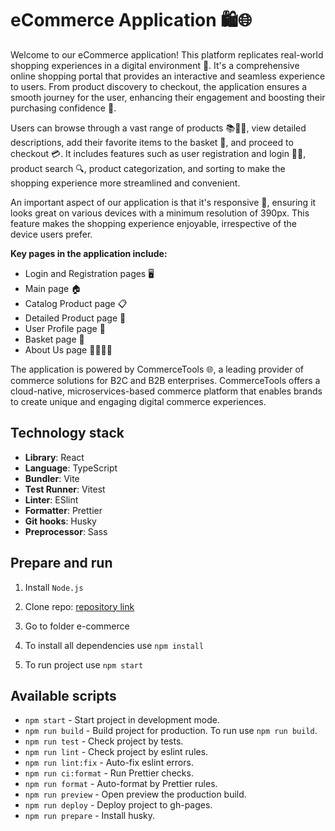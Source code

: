 # eCommerce Application 🛍️🌐

Welcome to our eCommerce application! This platform replicates real-world shopping experiences in a digital environment 🏪. It's a comprehensive online shopping portal that provides an interactive and seamless experience to users. From product discovery to checkout, the application ensures a smooth journey for the user, enhancing their engagement and boosting their purchasing confidence 🚀.

Users can browse through a vast range of products 📚👗👟, view detailed descriptions, add their favorite items to the basket 🛒, and proceed to checkout 💳. It includes features such as user registration and login 📝🔐, product search 🔍, product categorization, and sorting to make the shopping experience more streamlined and convenient.

An important aspect of our application is that it's responsive 📲, ensuring it looks great on various devices with a minimum resolution of 390px. This feature makes the shopping experience enjoyable, irrespective of the device users prefer.

**Key pages in the application include:**

- Login and Registration pages 🖥️
- Main page 🏠
- Catalog Product page 📋
- Detailed Product page 🔎
- User Profile page 👤
- Basket page 🛒
- About Us page 🙋‍♂️🙋‍♀️

The application is powered by CommerceTools 🌐, a leading provider of commerce solutions for B2C and B2B enterprises. CommerceTools offers a cloud-native, microservices-based commerce platform that enables brands to create unique and engaging digital commerce experiences.

## Technology stack

- **Library**: React
- **Language**: TypeScript
- **Bundler**: Vite
- **Test Runner**: Vitest
- **Linter**: ESlint
- **Formatter**: Prettier
- **Git hooks**: Husky
- **Preprocessor**: Sass

## Prepare and run

1. Install `Node.js`

2. Clone repo: [repository link](https://github.com/90Viktoriya/e-commerce.git)

3. Go to folder e-commerce

4. To install all dependencies use `npm install`

5. To run project use `npm start`

## Available scripts

- `npm start` - Start project in development mode.
- `npm run build` - Build project for production. To run use `npm run build`.
- `npm run test` - Check project by tests.
- `npm run lint` - Check project by eslint rules.
- `npm run lint:fix` - Auto-fix eslint errors.
- `npm run ci:format` - Run Prettier checks.
- `npm run format` - Auto-format by Prettier rules.
- `npm run preview` - Open preview the production build.
- `npm run deploy` - Deploy project to gh-pages.
- `npm run prepare` - Install husky.
